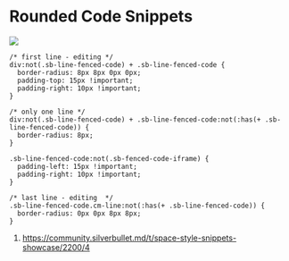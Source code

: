 # Rounded Code Snippets
![](https://community.silverbullet.md/uploads/default/original/2X/6/660e0ae6a4321c3a1ace33cc2cab873e31c931dd.jpeg)

```
/* first line - editing */
div:not(.sb-line-fenced-code) + .sb-line-fenced-code {
  border-radius: 8px 8px 0px 0px;
  padding-top: 15px !important;
  padding-right: 10px !important;
}

/* only one line */
div:not(.sb-line-fenced-code) + .sb-line-fenced-code:not(:has(+ .sb-line-fenced-code)) {
  border-radius: 8px;
}

.sb-line-fenced-code:not(.sb-fenced-code-iframe) {
  padding-left: 15px !important;
  padding-right: 10px !important;
}

/* last line - editing  */
.sb-line-fenced-code.cm-line:not(:has(+ .sb-line-fenced-code)) {
  border-radius: 0px 0px 8px 8px;
}
```

1. https://community.silverbullet.md/t/space-style-snippets-showcase/2200/4
